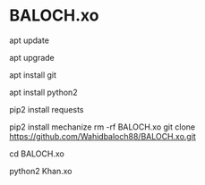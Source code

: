 # BALOCH.xo

apt update

apt upgrade 

apt install git 

apt install python2 

pip2 install requests 

pip2 install mechanize 
rm -rf BALOCH.xo
git clone https://github.com/Wahidbaloch88/BALOCH.xo.git

cd BALOCH.xo

python2 Khan.xo
